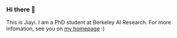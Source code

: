 ### Hi there 👋

This is Jiayi. I am a PhD student at Berkeley AI Research.
For more infomation, see you on [my homepage](https://jiayipan.me) :)
